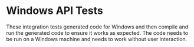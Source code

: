 # Windows API Tests

These integration tests generated code for Windows and then compile and run the generated code
to ensure it works as expected. The code needs to be run on a Windows machine
and needs to work without user interaction.

